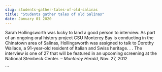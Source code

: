 ```yaml
---
slug: students-gather-tales-of-old-salinas
title: "Students gather tales of old Salinas"
date: January 01 2020
---
```


 
<p>
  Sarah Hollingsworth was lucky to land a good person to interview. As part of
  an ongoing oral history project CSU Monterey Bay is conducting in the
  Chinatown area of Salinas, Hollingsworth was assigned to talk to Dorothy
  Wallace, a 91-year-old resident of Italian and Swiss heritage. . . The
  interview is one of 27 that will be featured in an upcoming screening at the
  National Steinbeck Center. – <em>Monterey Herald</em>, Nov. 27, 2012
</p>
```
